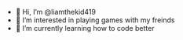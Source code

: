 - 👋 Hi, I’m @liamthekid419
- 👀 I’m interested in playing games with my freinds
- 🌱 I’m currently learning how to code better



<!---
liamthekid419/liamthekid419 is a ✨ special ✨ repository because its `README.md` (this file) appears on your GitHub profile.
You can click the Preview link to take a look at your changes.
--->
